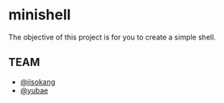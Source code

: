 # minishell
The objective of this project is for you to create a simple shell.

## TEAM
 * [@jisokang](https://profile.intra.42.fr/users/jisokang)
 * [@yubae](https://profile.intra.42.fr/users/yubae)
